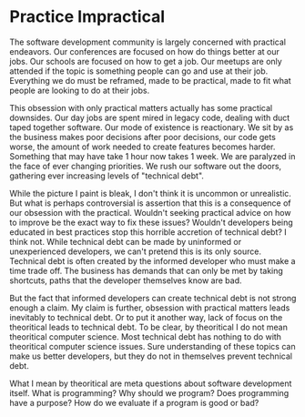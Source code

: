 # Practice Impractical

The software development community is largely concerned with practical endeavors. Our conferences are focused on how do things better at our jobs. Our schools are focused on how to get a job. Our meetups are only attended if the topic is something people can go and use at their job. Everything we do must be reframed, made to be practical, made to fit what people are looking to do at their jobs.

This obsession with only practical matters actually has some practical downsides. Our day jobs are spent mired in legacy code, dealing with duct taped together software. Our mode of existence is reactionary. We sit by as the business makes poor decisions after poor decisions, our code gets worse, the amount of work needed to create features becomes harder. Something that may have take 1 hour now takes 1 week. We are paralyzed in the face of ever changing priorities. We rush our software out the doors, gathering ever increasing levels of "technical debt".

While the picture I paint is bleak, I don't think it is uncommon or unrealistic. But what is perhaps controversial is assertion that this is a consequence of our obsession with the practical. Wouldn't seeking practical advice on how to improve be the exact way to fix these issues? Wouldn't developers being educated in best practices stop this horrible accretion of technical debt? I think not. While technical debt can be made by uninformed or unexperienced developers, we can't pretend this is its only source. Technical debt is often created by the informed developer who must make a time trade off. The business has demands that can only be met by taking shortcuts, paths that the developer themselves know are bad.

But the fact that informed developers can create technical debt is not strong enough a claim. My claim is further, obsession with practical matters leads inevitably to technical debt. Or to put it another way, lack of focus on the theoritical leads to technical debt. To be clear, by theoritical I do not mean theoritical computer science. Most technical debt has nothing to do with theoritical computer science issues. Sure understanding of these topics can make us better developers, but they do not in themselves prevent technical debt.

What I mean by theoritical are meta questions about software development itself. What is programming? Why should we program? Does programming have a purpose? How do we evaluate if a program is good or bad? 